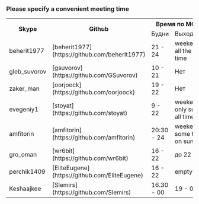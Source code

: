 ### Please specify a convenient meeting time

<table>
    <tr>
        <th rowspan="2">Skype</th>
        <th rowspan="2">Github</th>
        <th colspan="2">Время по МСК</th>
    </tr>
    <tr>
        <td colspan"">Будни</td>
        <td>Выходные</td>
    </tr>
    <tr>
        <td>beherit1977</td>
        <td>[beherit1977](https://github.com/beherit1977)</td>
        <td>21 - 24</td>
        <td>weekend all the time</td>
    </tr>
    <tr>
        <td>gleb_suvorov</td>
        <td>[gsuvorov](https://github.com/GSuvorov)</td>
        <td>10 - 21</td>
        <td> Нет </td>
    </tr>
    <tr>
        <td>zaker_man</td>
        <td>[oorjoock](https://github.com/oorjoock)</td>
        <td>19 - 22</td>
        <td> Нет </td>
    </tr>
    <tr>
        <td>evegeniy1</td>
        <td>[stoyat](https://github.com/stoyat)</td>
        <td>9 - 22</td>
        <td>weekend only sun all time</td>
    </tr>
    <tr>
        <td>amfitorin</td>
        <td>[amfitorin](https://github.com/amfitorin)</td>
        <td>20:30 - 24</td>
        <td>weekend some time on sun</td>
    </tr>
    <tr>
        <td>gro_oman</td>
        <td>[wr6bit](https://github.com/wr6bit)</td>
        <td>16 - 22</td>
        <td>до 22</td>
    </tr>
    <tr>
        <td>perchik1409</td>
        <td>[EliteEugene](https://github.com/EliteEugene)</td>
        <td>16 - 22</td>
        <td>empty</td>
    </tr>
    <tr>
        <td>Keshaajkee</td>
        <td>[Slemirs](https://github.com/Slemirs)</td>
        <td>16.30 - 00</td>
        <td>19 - 00</td>
    </tr>
</table>​
